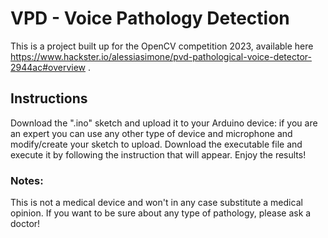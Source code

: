 # VPD - Voice Pathology Detection

This is a project built up for the OpenCV competition 2023, available here https://www.hackster.io/alessiasimone/pvd-pathological-voice-detector-2944ac#overview .

## Instructions
Download the ".ino" sketch and upload it to your Arduino device: if you are an expert you can use any other type of device and microphone and modify/create your sketch to upload. Download the executable file and execute it by following the instruction that will appear. Enjoy the results!

### Notes:
This is not a medical device and won't in any case substitute a medical opinion. If you want to be sure about any type of pathology, please ask a doctor!
